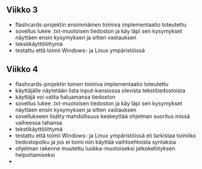 ## Viikko 3

- flashcards-projektin ensimmäinen toimiva implementaatio toteutettu
- sovellus lukee .txt-muotoisen tiedoston ja käy läpi sen kysymykset näyttäen ensin kysymyksen ja sitten vastauksen
- tekstikäyttöliittymä
- testattu että toimii Windows- ja Linux ympäristöissä 

## Viikko 4

- flashcards-projektin toinen toimiva implementaatio toteutettu
- käyttäjälle näytetään lista input-kansiossa olevista tekstitiedostoista
- käyttäjä voi valita haluamansa tiedoston
- sovellus lukee .txt-muotoisen tiedoston ja käy läpi sen kysymykset näyttäen ensin kysymyksen ja sitten vastauksen
- sovellukseen lisätty mahdollisuus keskeyttää ohjelman suoritus missä vaiheessa tahansa
- tekstikäyttöliittymä
- testattu että toimii Windows- ja Linux ympäristöissä eli tarkistaa toimiiko tiedostopolku ja jos ei toimi niin käyttää vaihtoehtoista syntaksia
- ohjelman rakenne muutettu luokka-muotoiseksi jatkokehityksen helpottamiseksi
- 
